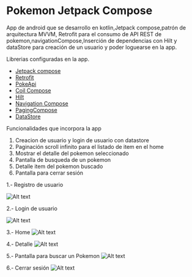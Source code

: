 # Pokemon Jetpack Compose

App de android que se desarrollo en kotlin,Jetpack compose,patrón de arquitectura MVVM, Retrofit para el consumo de API REST de pokemon,navigationCompose,Inserción de dependencias con Hilt y dataStore para creación de un usuario y poder loguearse en la app.

Librerias configuradas en la app.

- [Jetpack compose](https://developer.android.com/compose "Jetpack compose")
- [Retrofit](https://github.com/square/retrofit "Retrofit")
- [PokeApi](https://pokeapi.co/ "PokeApi")
- [Coil Compose](https://coil-kt.github.io/coil/compose/ "Coil Compose")
- [Hilt](https://developer.android.com/training/dependency-injection/hilt-android?hl=es-419 "Hilt")
- [Navigation Compose](https://developer.android.com/develop/ui/compose/navigation?hl=es-419 "Navigation Compose")
- [PagingCompose](https://developer.android.com/jetpack/androidx/releases/paging?hl=es-419 "PagingCompose")
- [DataStore](https://developer.android.com/topic/libraries/architecture/datastore?hl=es-419 "DataStore")

Funcionalidades que incorpora la app

1.  Creacion de usuario y login de usuario con datastore
2.  Paginación scroll infinito para el listado de item en el home
3.  Mostrar el detalle del pokemon seleccionado
4.  Pantalla de busqueda de un pokemon
5.  Detalle item del pokemon buscado
6.  Pantalla para cerrar sesión

1.- Registro de usuario

![Alt text](https://github.com/elagosq/AppPokemon/blob/main/pantallas/2.-Registro_usuario.png "Registro")

2.- Login de usuario

![Alt text](https://github.com/elagosq/AppPokemon/blob/main/pantallas/1.-Login.png "Login")

3.- Home
![Alt text](https://github.com/elagosq/AppPokemon/blob/main/pantallas/3.-home.png "Home")

4.- Detalle
![Alt text](https://github.com/elagosq/AppPokemon/blob/main/pantallas/4.-detalle.png "Detalle")

5.- Pantalla para buscar un Pokemon
![Alt text](https://github.com/elagosq/AppPokemon/blob/main/pantallas/5.-buscar_item.png "Buscar")

6.- Cerrar sesión
![Alt text](https://github.com/elagosq/AppPokemon/blob/main/pantallas/7.-cerrar_sesion.png "Cerrar sesion")